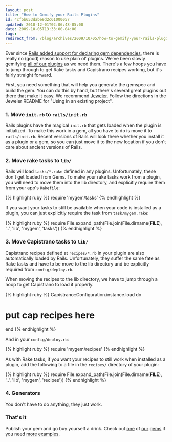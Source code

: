 ```yaml
---
layout: post
title: "How to Gemify your Rails Plugins"
id: 4cf5b653dabe9d2c61000057
updated: 2010-12-01T02:06:48-05:00
date: 2009-10-05T13:33:00-04:00
tags:
redirect_from: /blog/archives/2009/10/05/how-to-gemify-your-rails-plugins/
---
```


Ever since [Rails added support for declaring gem dependencies](http://ryandaigle.com/articles/2008/4/1/what-s-new-in-edge-rails-gem-dependencies), there is really no (good) reason to use plain ol' plugins. We've been slowly gemifying [all of our plugins](http://github.com/collectiveidea) as we need them. There's a few hoops you have to jump through to get Rake tasks and Capistrano recipes working, but it's fairly straight forward.

First, you need something that will help you generate the gemspec and build the gem. You can do this by hand, but there's several great plugins out there that make it easy. We recommend [Jeweler](http://github.com/technicalpickles/jeweler). Follow the directions in the Jeweler README for "Using in an existing project".

### 1. Move `init.rb` to `rails/init.rb`

Rails plugins have the magical `init.rb` that gets loaded when the plugin is initialized. To make this work in a gem, all you have to do is move it to `rails/init.rb`. Recent versions of Rails will look there whether you install it as a plugin or a gem, so you can just move it to the new location if you don't care about ancient versions of Rails.

### 2. Move rake tasks to `lib/`

Rails will load `tasks/*.rake` defined in any plugins. Unfortunately, these don't get loaded from Gems. To make your rake tasks work from a plugin, you will need to move them into the lib directory, and explicitly require them from your app's `Rakefile`:

{% highlight ruby %}
require 'mygem/tasks'
{% endhighlight %}

If you want your tasks to still be available when your code is installed as a plugin, you can just explicitly require the task from `task/mygem.rake`:

{% highlight ruby %}
require File.expand_path(File.join(File.dirname(__FILE__), '..', 'lib', 'mygem', 'tasks'))
{% endhighlight %}

### 3. Move Capistrano tasks to `lib/`

Capistrano recipes defined at `recipes/*.rb` in your plugin are also automatically loaded by Rails. Unfortunately, they suffer the same fate as Rake tasks and have to be move to the lib directory and be explicitly required from `config/deploy.rb`.

When moving the recipes to the lib directory, we have to jump through a hoop to get Capistrano to load it properly.

{% highlight ruby %}
Capistrano::Configuration.instance.load do
  # put cap recipes here
end
{% endhighlight %}

And in your `config/deploy.rb`:

{% highlight ruby %}
require 'mygem/recipes'
{% endhighlight %}

As with Rake tasks, if you want your recipes to still work when installed as a plugin, add the following to a file in the `recipes/` directory of your plugin:

{% highlight ruby %}
require File.expand_path(File.join(File.dirname(__FILE__), '..', 'lib', 'mygem', 'recipes'))
{% endhighlight %}

### 4. Generators

You don't have to do anything, they just work.

### That's it

Publish your gem and go buy yourself a drink. Check out [one](http://github.com/collectiveidea/awesome_nested_set) of [our](http://github.com/collectiveidea/delayed_job) [gems](http://github.com/collectiveidea/deploy_and_deliver) if you need [more](http://github.com/collectiveidea/acts_as_audited) [examples](http://github.com/collectiveidea/no-peeping-toms).

